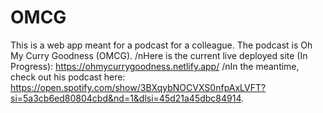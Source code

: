 # OMCG
This is a web app meant for a podcast for a colleague. The podcast is Oh My Curry Goodness (OMCG).
/nHere is the current live deployed site (In Progress): https://ohmycurrygoodness.netlify.app/
/nIn the meantime, check out his podcast here: https://open.spotify.com/show/3BXqybNOCVXS0nfpAxLVFT?si=5a3cb6ed80804cbd&nd=1&dlsi=45d21a45dbc84914. 
